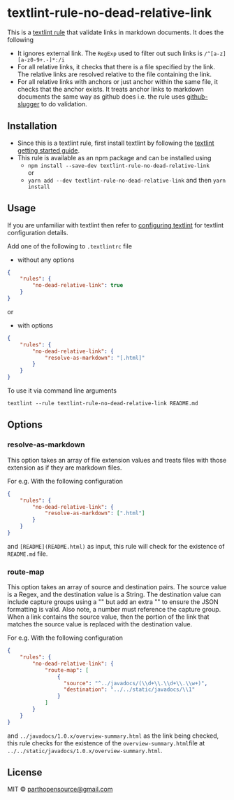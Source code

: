 # textlint-rule-no-dead-relative-link

This is a [textlint rule](https://github.com/textlint/textlint/wiki/Collection-of-textlint-rule) that validate links in markdown documents. It does the following
- It ignores external link. The `RegExp` used to filter out such links is `/^[a-z][a-z0-9+.-]*:/i`
- For all relative links, it checks that there is a file specified by the link. The relative links are resolved relative to the file containing the link.
- For all relative links with anchors or just anchor within the same file, it checks that the anchor exists. It treats anchor links to markdown documents the same way as github does i.e. the rule uses [github-slugger](https://github.com/Flet/github-slugger) to do validation.  

## Installation
- Since this is a textlint rule, first install textlint by following the [textlint getting started guide](https://textlint.github.io/docs/getting-started.html).  
- This rule is available as an npm package and can be installed using 
    - `npm install --save-dev textlint-rule-no-dead-relative-link`  
     or 
    - `yarn add --dev textlint-rule-no-dead-relative-link`  and then `yarn install`

## Usage

If you are unfamiliar with textlint then refer to [configuring textlint](https://textlint.github.io/docs/configuring.html) for textlint configuration details.  

Add one of the following to `.textlintrc` file
- without any options

```json
{
    "rules": {
        "no-dead-relative-link": true
    }
}
```
or 
- with options

```json
{
    "rules": {
        "no-dead-relative-link": {
            "resolve-as-markdown": "[.html]"
        }
    }
}
```

To use it via command line arguments

```
textlint --rule textlint-rule-no-dead-relative-link README.md
```

## Options

### resolve-as-markdown

This option takes an array of file extension values and treats files with those extension as if they are markdown files.  

For e.g. With the following configuration
```json
{
    "rules": {
        "no-dead-relative-link": {
            "resolve-as-markdown": [".html"]
        }
    }
}
```

and `[README](README.html)` as input, this rule will check for the existence of `README.md` file.

### route-map
This option takes an array of source and destination pairs. The source value is a Regex, and the destination value is a 
String. The destination value can include capture groups using a "\" but add an extra "\" to ensure the JSON formatting 
is valid. Also note, a number must reference the capture group. When a link contains the source value, then the portion 
of the link that matches the source value is replaced with the destination value.

For e.g. With the following configuration
```json
{
    "rules": {
        "no-dead-relative-link": {
            "route-map": [
                {
                  "source": "^../javadocs/(\\d+\\.\\d+\\.\\w+)",
                  "destination": "../../static/javadocs/\\1"
                }
            ]
        }
    }
}

```

and `../javadocs/1.0.x/overview-summary.html` as the link being checked, this rule checks for the existence of the 
`overview-summary.html`file at `../../static/javadocs/1.0.x/overview-summary.html`.

## License

MIT © parthopensource@gmail.com
